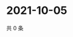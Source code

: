 # 2021-10-05

共 0 条

<!-- BEGIN -->
<!-- 最后更新时间 Tue Oct 05 2021 06:14:44 GMT+0800 (China Standard Time) -->

<!-- END -->
